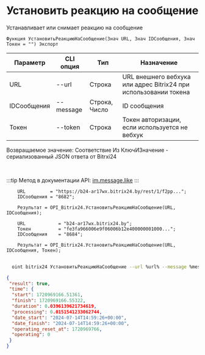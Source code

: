 ﻿---
sidebar_position: 3
---

# Установить реакцию на сообщение
 Устанавливает или снимает реакцию на сообщение



`Функция УстановитьРеакциюНаСообщение(Знач URL, Знач IDСообщения, Знач Токен = "") Экспорт`

  | Параметр | CLI опция | Тип | Назначение |
  |-|-|-|-|
  | URL | --url | Строка | URL внешнего вебхука или адрес Bitrix24 при использовании токена |
  | IDСообщения | --message | Строка, Число | ID сообщения |
  | Токен | --token | Строка | Токен авторизации, если используется не вебхук |

  
  Возвращаемое значение:   Соответствие Из КлючИЗначение - сериализованный JSON ответа от Bitrxi24

<br/>

:::tip
Метод в документации API: [im.message.like](https://dev.1c-bitrix.ru/learning/course/?COURSE_ID=93&LESSON_ID=12121)
:::
<br/>


```bsl title="Пример кода"
    URL         = "https://b24-ar17wx.bitrix24.by/rest/1/f2pp...";
    IDСообщения = "8682";

    Результат = OPI_Bitrix24.УстановитьРеакциюНаСообщение(URL, IDСообщения);

    URL            = "b24-ar17wx.bitrix24.by";
    Токен          = "fe3fa966006e9f06006b12e400000001000...";
    IDСообщения    = "8684";

    Результат = OPI_Bitrix24.УстановитьРеакциюНаСообщение(URL, IDСообщения, Токен);
```



```sh title="Пример команды CLI"
    
  oint bitrix24 УстановитьРеакциюНаСообщение --url %url% --message %message% --token %token%

```

```json title="Результат"
{
 "result": true,
 "time": {
  "start": 1720969166.51361,
  "finish": 1720969166.55322,
  "duration": 0.0396139621734619,
  "processing": 0.0151541233062744,
  "date_start": "2024-07-14T14:59:26+00:00",
  "date_finish": "2024-07-14T14:59:26+00:00",
  "operating_reset_at": 1720969766,
  "operating": 0
 }
}
```
